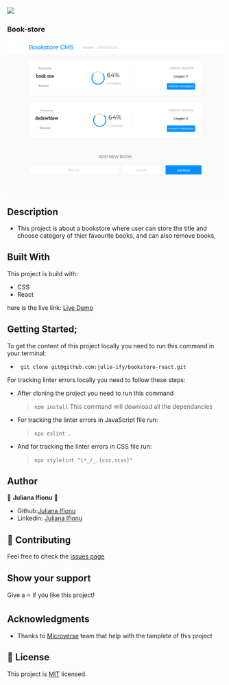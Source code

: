 ![](https://img.shields.io/badge/Microverse-blueviolet)

###  Book-store
![screenshot](./public/bookstore.png)

## Description
- This project is about a bookstore where user can store the title and choose category of thier favourite books, and can also remove books, 

## Built With
This project is build with:
- CSS
- React

here is the live link: [Live Demo](https://elated-jennings-86d14f.netlify.app/)

## Getting Started;

To get the content of this project locally you need to run this command in your terminal:
- ` git clone git@github.com:julie-ify/bookstore-react.git`

For tracking linter errors locally you need to follow these steps:
- After cloning the project you need to run this command
  > `npm install`
  > This command will download all the dependancies 

- For tracking the linter errors in JavaScript file run:
  > `npx eslint .`
- And for tracking the linter errors in CSS file run:
  > `npx stylelint "\*_/_.{css,scss}"`

## Author

👤 **Juliana Ifionu** 💖
- Github:[Juliana Ifionu](https://github.com/julie-ify)
- Linkedin: [Juliana Ifionu](https://www.linkedin.com/in/juliana-ifionu-4a9492212/)

## :handshake: Contributing
Feel free to check the [issues page](https://github.com/julie-ify/bookstore-react/issues)

## Show your support
Give a :star: if you like this project!

## Acknowledgments
- Thanks to [Microverse](www.microverse.org) team that help with the tamplete of this project

## 📝 License
This project is [MIT](./MIT.md) licensed.